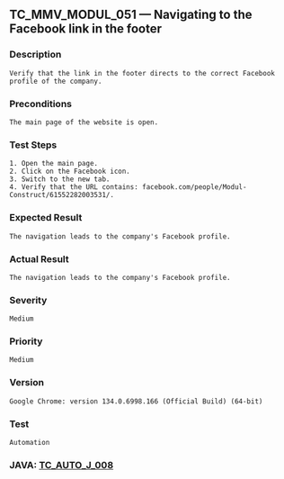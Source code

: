 ## TC_MMV_MODUL_051 — Navigating to the Facebook link in the footer

### Description
    Verify that the link in the footer directs to the correct Facebook profile of the company.

### Preconditions
    The main page of the website is open.

### Test Steps
    1. Open the main page.
    2. Click on the Facebook icon.
    3. Switch to the new tab.
    4. Verify that the URL contains: facebook.com/people/Modul-Construct/61552282003531/.

### Expected Result
    The navigation leads to the company's Facebook profile.

### Actual Result
    The navigation leads to the company's Facebook profile.

### Severity
    Medium

### Priority
    Medium

### Version
    Google Chrome: version 134.0.6998.166 (Official Build) (64-bit)

### Test
    Automation

### JAVA: [TC_AUTO_J_008](https://github.com/dema28/BreakToMake/blob/main/src/test/java/com/breaktomake/tests/MainPageTest.java)